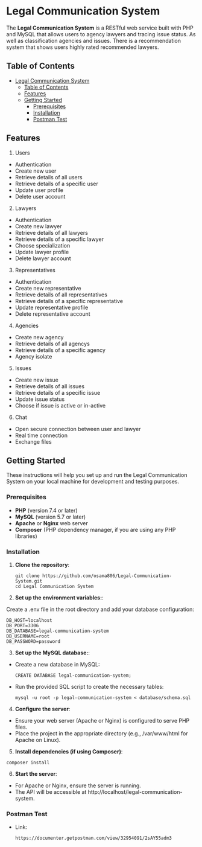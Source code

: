 # Legal Communication System

The **Legal Communication System** is a RESTful web service built with PHP and MySQL that allows users to agency lawyers and tracing issue status. As well as classification agencies and issues.
There is a recommendation system that shows users highly rated recommended lawyers.


## Table of Contents

-   [Legal Communication System](#legal-communication-system)
    -   [Table of Contents](#table-of-contents)
    -   [Features](#features)
    -   [Getting Started](#getting-started)
        -   [Prerequisites](#prerequisites)
        -   [Installation](#installation)
        -   [Postman Test](#postman-test)


## Features

1. Users
-   Authentication
-   Create new user
-   Retrieve details of all users
-   Retrieve details of a specific user 
-   Update user profile 
-   Delete user account

2. Lawyers
-   Authentication
-   Create new lawyer  
-   Retrieve details of all lawyers
-   Retrieve details of a specific lawyer 
-   Choose specialization
-   Update lawyer profile 
-   Delete lawyer account

3. Representatives
-   Authentication
-   Create new representative  
-   Retrieve details of all representatives
-   Retrieve details of a specific representative 
-   Update representative profile 
-   Delete representative account   

4. Agencies
-   Create new agency  
-   Retrieve details of all agencys
-   Retrieve details of a specific agency 
-   Agency isolate 

5. Issues
-   Create new issue  
-   Retrieve details of all issues
-   Retrieve details of a specific issue 
-   Update issue status 
-   Choose if issue is active or in-active

6. Chat
-   Open secure connection between user and lawyer
-   Real time connection
-   Exchange files


## Getting Started

These instructions will help you set up and run the Legal Communication System on your local machine for development and testing purposes.


### Prerequisites

-   **PHP** (version 7.4 or later)
-   **MySQL** (version 5.7 or later)
-   **Apache** or **Nginx** web server
-   **Composer** (PHP dependency manager, if you are using any PHP libraries)


### Installation

1. **Clone the repository**:

    ```
    git clone https://github.com/osama806/Legal-Communication-System.git
    cd Legal Communication System
    ```

2. **Set up the environment variables:**:

Create a .env file in the root directory and add your database configuration:

```
DB_HOST=localhost
DB_PORT=3306
DB_DATABASE=legal-communication-system
DB_USERNAME=root
DB_PASSWORD=password
```

3. **Set up the MySQL database:**:

-   Create a new database in MySQL:
    ```
    CREATE DATABASE legal-communication-system;
    ```
-   Run the provided SQL script to create the necessary tables:
    ```
    mysql -u root -p legal-communication-system < database/schema.sql
    ```

4. **Configure the server**:

-   Ensure your web server (Apache or Nginx) is configured to serve PHP files.
-   Place the project in the appropriate directory (e.g., /var/www/html for Apache on Linux).

5. **Install dependencies (if using Composer)**:

```
composer install
```

6. **Start the server**:

-   For Apache or Nginx, ensure the server is running.
-   The API will be accessible at http://localhost/legal-communication-system.


### Postman Test

-   Link:
    ```
    https://documenter.getpostman.com/view/32954091/2sAY55adm3
    ```
